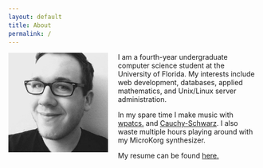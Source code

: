 ```yaml
---
layout: default
title: About
permalink: /
---
```


<img src="img/me.jpg" width="200" align="left" style="padding-right:20px;"> I am
a fourth-year undergraduate computer science student at the University of
Florida. My interests include web development, databases, applied mathematics,
and Unix/Linux server administration.

In my spare time I make music with [wpatcs.](http://wpatcs.bandcamp.com) and
[Cauchy-Schwarz](http://cauchyschwarz.bandcamp.com). I also waste multiple hours
playing around with my MicroKorg synthesizer.

My resume can be found [here.](img/Resume.pdf)
